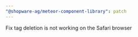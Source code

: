 ```yaml
---
"@shopware-ag/meteor-component-library": patch
---
```


Fix tag deletion is not working on the Safari browser
